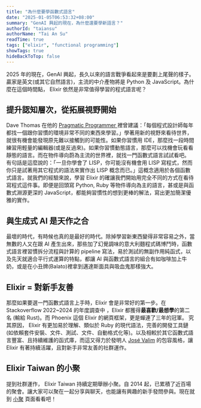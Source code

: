 ```yaml
---
title: "為什麼要學函數式語言"
date: "2025-01-05T06:53:32+08:00"
summary: "GenAI 興起的現在，為什麼還要學新語言？"
authorId: "taiansu"
authorName: "Tai An Su"
readTime: true
tags: ["elixir", "functional programming"]
showTags: true
hideBackToTop: false
---
```


2025 年的現在，GenAI 興起，長久以來的語言戰爭看起來是要劃上尾聲的樣子。贏家是英文(或其它自然語言)，主流的中介產物將是 Python 及 JavaScript。為什麼在這個時間點， Elixir 依然是非常值得學習的程式語言呢？

## 提升認知層次，從拓展視野開始
Dave Thomas 在他的 [Pragmatic Programmer ](https://www.tenlong.com.tw/products/9789865022754) 裡曾建議：「每個程式設計師每年都找一個跟你習慣的環境非常不同的東西來學習。」學著用新的視野來看待世界，就很有機會能發現原先難以接觸到的可能性。如果你習慣用 IDE，那麼找一段時間練習用輕量的編輯器(或是反過來)。如果你習慣動態語言，那麼可以找機會玩看看靜態的語言。而在物件導向蔚為主流的世界裡，就找一門函數式語言試試看吧。
有句話是這麼說的：「一旦你學會了 LISP，你可能沒有機會用 LISP 寫程式，然而你只是試著用其它程式的語法來實作出 LISP 概念而已。」這概念適用於各個函數式語言。就我們的經驗來說，學習 Elixir 的確讓我們開始用完全不同的方式在看待寫程式這件事。即便是回頭寫 Python, Ruby 等物件導向為主的語言，甚或是與函數式淵源更深的 JavaScript，都能夠習慣性的想到更棒的解法，寫出更加簡潔優雅的實作。

## 與生成式 AI 是天作之合
最壞的時代，有時候也真的是最好的時代。除掉學習新東西變得非常容易之外，當無數的人又在跟 AI 產生出來，那些加了幻覺調味的意大利麵程式碼博鬥時，函數式語言裡習慣拆分流程與計算的 pipeline 寫法，易於測試的無副作用純函式，以及先天就適合平行式運算的特點，都讓 AI 與函數式語言的組合有如咖啡加上牛奶，或是在小丑牌(Balato)裡拿到邁達斯面具與吸血鬼那樣強大。

## Elixir = 對新手友善
那麼如果要選一門函數式語言上手時，Elixir 會是非常好的第一步。在 Stackoverflow 2022~2024 的年度調查中 ，Elixir 都獲得**最喜歡/最想學**的第二名 (輸給 Rust)。而 Phoenix 這個 Elixir 的網頁框架，更是蟬連了三年的冠軍。
究其原因， Elixir 有更加易於理解、類似於 Ruby 的現代語法，完善的開發工具鏈(如依賴套件安裝、文件、測試、文件、自動格式化等)。以及相較於其它函數式語言豐富、且持續維護的函式庫，而這又得力於發明人 [José Valim](https://x.com/josevalim) 的包容風格，讓 Elixir 有著持續活躍，且對新手非常友善的社群運作。


## Elixir Taiwan 的小聚

提到社群運作， Elixir Taiwan 持續定期舉辦小聚。自 2014 起，已累積了近百場的聚會。讓大家可以聚在一起分享與聊天，也能讓有興趣的新手發問參與。現在就到 [小聚](./meetup) 頁面看看吧！
